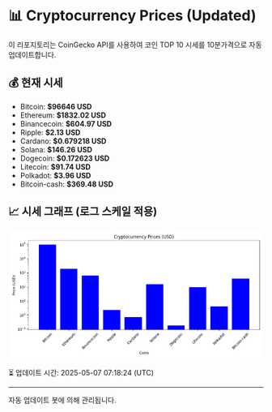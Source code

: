 
# 📊 Cryptocurrency Prices (Updated)

이 리포지토리는 CoinGecko API를 사용하여 코인 TOP 10 시세를 10분가격으로 자동 업데이트합니다.

## 💰 현재 시세
- Bitcoin: **$96646 USD**
- Ethereum: **$1832.02 USD**
- Binancecoin: **$604.97 USD**
- Ripple: **$2.13 USD**
- Cardano: **$0.679218 USD**
- Solana: **$146.26 USD**
- Dogecoin: **$0.172623 USD**
- Litecoin: **$91.74 USD**
- Polkadot: **$3.96 USD**
- Bitcoin-cash: **$369.48 USD**

## 📈 시세 그래프 (로그 스케일 적용)
![Crypto Prices](crypto_prices.png)

⏳ 업데이트 시간: 2025-05-07 07:18:24 (UTC)

---
자동 업데이트 봇에 의해 관리됩니다.
